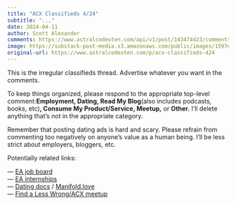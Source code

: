 ```yaml
---
title: "ACX Classifieds 4/24"
subtitle: "..."
date: 2024-04-11
author: Scott Alexander
comments: https://www.astralcodexten.com/api/v1/post/143474423/comments?&all_comments=true
image: https://substack-post-media.s3.amazonaws.com/public/images/1597e9a5-32ce-4cac-bd0d-ff4c62ad1aa4_617x395.png
original-url: https://www.astralcodexten.com/p/acx-classifieds-424
---
```

This is the irregular classifieds thread. Advertise whatever you want in the comments.

To keep things organized, please respond to the appropriate top-level comment:**Employment, Dating, Read My Blog**(also includes podcasts, books, etc)**, Consume My Product/Service, Meetup,** or **Other.** I’ll delete anything that’s not in the appropriate category.

Remember that posting dating ads is hard and scary. Please refrain from commenting too negatively on anyone’s value as a human being. I’ll be less strict about employers, bloggers, etc.

Potentially related links:

— [EA job board](https://jobs.80000hours.org/)  
— [EA internships](https://ea-internships.pory.app/)  
— [Dating docs](https://stevekrouse.notion.site/725cb1d741674413b933a37a50f1961f?v=61b10190bcea439ebc9762dc71a9c4ef) / [Manifold.love](https://manifold.love/)  
— [Find a Less Wrong/ACX meetup](https://www.lesswrong.com/community)
